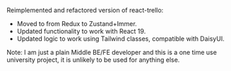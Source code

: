 Reimplemented and refactored version of react-trello:

- Moved to from Redux to Zustand+Immer.
- Updated functionality to work with React 19.
- Updated logic to work using Tailwind classes, compatible with DaisyUI.

Note: I am just a plain Middle BE/FE developer and this is a one time use university project, it is unlikely to be used for anything else.
